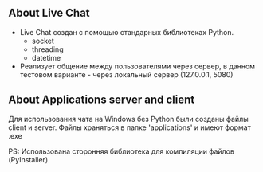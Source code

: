 ## About Live Chat

- Live Chat создан с помощью стандарных библиотеках Python.
    - socket
    - threading
    - datetime 
- Реализует общение между пользователями через сервер, в данном тестовом варианте - через локальный сервер (127.0.0.1, 5080)


## About Applications server and client

Для использования чата на Windows без Python были созданы файлы client и server.
Файлы храняться в папке 'applications' и имеют формат .exe

PS:
    Использована сторонняя библиотека для компиляции файлов (PyInstaller)

